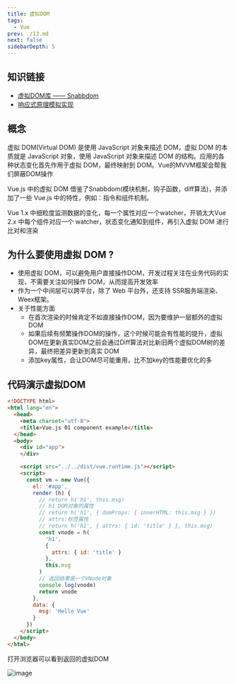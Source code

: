 ```yaml
---
title: 虚拟DOM
tags: 
  - Vue
prev: ./13.md
next: false
sidebarDepth: 5
---
```


## 知识链接

- [虚拟DOM库 —— Snabbdom](../virtual-dom/02.md)
- [响应式原理模拟实现](../vue-observe/01.md)

## 概念

虚拟 DOM(Virtual DOM) 是使用 JavaScript 对象来描述 DOM，虚拟 DOM 的本质就是 JavaScript 对象，使用 JavaScript 对象来描述 DOM 的结构。应用的各种状态变化首先作用于虚拟 DOM，最终映射到 DOM。Vue的MVVM框架会帮我们屏蔽DOM操作

Vue.js 中的虚拟 DOM 借鉴了Snabbdom(模块机制，钩子函数，diff算法)，并添加了一些 Vue.js 中的特性，例如：指令和组件机制。

Vue 1.x 中细粒度监测数据的变化，每一个属性对应一个watcher，开销太大Vue 2.x 中每个组件对应一个 watcher，状态变化通知到组件，再引入虚拟 DOM 进行比对和渲染

## 为什么要使用虚拟 DOM ?

- 使用虚拟 DOM，可以避免用户直接操作DOM，开发过程关注在业务代码的实现，不需要关注如何操作 DOM，从而提高开发效率
- 作为一个中间层可以跨平台，除了 Web 平台外，还支持 SSR服务端渲染、Weex框架。
- 关于性能方面
    + 在首次渲染的时候肯定不如直接操作DOM，因为要维护一层额外的虚拟 DOM
    + 如果后续有频繁操作DOM的操作，这个时候可能会有性能的提升，虚拟DOM在更新真实DOM之前会通过Diff算法对比新旧两个虚拟DOM树的差异，最终把差异更新到真实 DOM
    + 添加key属性，会让DOM尽可能重用，比不加key的性能要优化的多

## 代码演示虚拟DOM
```html
<!DOCTYPE html>
<html lang="en">
  <head>
    <meta charset="utf-8">
    <title>Vue.js 01 component example</title>
  </head>
  <body>
    <div id="app">
    </div>

    <script src="../../dist/vue.runtime.js"></script>
    <script>
      const vm = new Vue({
        el: '#app',
        render (h) { 
          // return h('h1', this.msg) 
          // h1 DOM对象的属性
          // return h('h1', { domProps: { innerHTML: this.msg } }) 
          // attrs:标签属性
          // return h('h1', { attrs: { id: 'title' } }, this.msg) 
          const vnode = h(
            'h1',
            {
              attrs: { id: 'title' }
            },
            this.msg 
          )
          // 返回结果是一个VNode对象
          console.log(vnode) 
          return vnode
        },
        data: {
          msg: 'Hello Vue'
        }
      })
    </script>
  </body>
</html>
```

打开浏览器可以看到返回的虚拟DOM

![image](~@public/assets/images/vue/vue-source-code/vue-vnode.png)